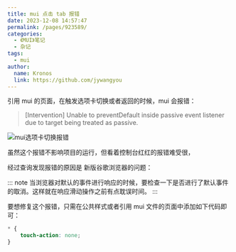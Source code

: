 ```yaml
---
title: mui 点击 tab 报错
date: 2023-12-08 14:57:47
permalink: /pages/923589/
categories:
  - 《MUI》笔记
  - 杂记
tags:
  - mui
author: 
  name: Kronos
  link: https://github.com/jywangyou
---
```


引用 mui 的页面，在触发选项卡切换或者返回的时候，mui 会报错：

>  [Intervention] Unable to preventDefault inside passive event listener due to target being treated as passive.

<!-- more -->

![mui选项卡切换报错](https://cdn.jsdelivr.net/gh/jywangyou/picx-images-hosting@master/article/image.6zm0klp56hc0.webp)


虽然这个报错不影响项目的运行，但看着控制台红红的报错难受很，

经过查询发现报错的原因是 新版谷歌浏览器的问题：

::: note
当浏览器对默认的事件进行响应的时候，要检查一下是否进行了默认事件的取消。这样就在响应滑动操作之前有点耽误时间。
:::

要想修复这个报错，只需在公共样式或者引用 mui 文件的页面中添加如下代码即可：

```css
* {
    touch-action: none;
}
```


